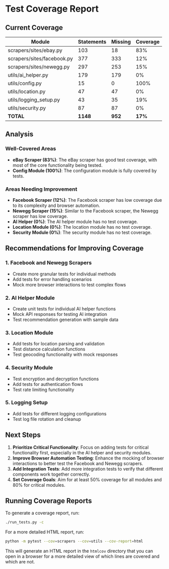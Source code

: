 # Test Coverage Report

## Current Coverage

| Module | Statements | Missing | Coverage |
|--------|------------|---------|----------|
| scrapers/sites/ebay.py | 103 | 18 | 83% |
| scrapers/sites/facebook.py | 377 | 333 | 12% |
| scrapers/sites/newegg.py | 297 | 253 | 15% |
| utils/ai_helper.py | 179 | 179 | 0% |
| utils/config.py | 15 | 0 | 100% |
| utils/location.py | 47 | 47 | 0% |
| utils/logging_setup.py | 43 | 35 | 19% |
| utils/security.py | 87 | 87 | 0% |
| **TOTAL** | **1148** | **952** | **17%** |

## Analysis

### Well-Covered Areas

- **eBay Scraper (83%)**: The eBay scraper has good test coverage, with most of the core functionality being tested.
- **Config Module (100%)**: The configuration module is fully covered by tests.

### Areas Needing Improvement

- **Facebook Scraper (12%)**: The Facebook scraper has low coverage due to its complexity and browser automation.
- **Newegg Scraper (15%)**: Similar to the Facebook scraper, the Newegg scraper has low coverage.
- **AI Helper (0%)**: The AI helper module has no test coverage.
- **Location Module (0%)**: The location module has no test coverage.
- **Security Module (0%)**: The security module has no test coverage.

## Recommendations for Improving Coverage

### 1. Facebook and Newegg Scrapers

- Create more granular tests for individual methods
- Add tests for error handling scenarios
- Mock more browser interactions to test complex flows

### 2. AI Helper Module

- Create unit tests for individual AI helper functions
- Mock API responses for testing AI integration
- Test recommendation generation with sample data

### 3. Location Module

- Add tests for location parsing and validation
- Test distance calculation functions
- Test geocoding functionality with mock responses

### 4. Security Module

- Test encryption and decryption functions
- Add tests for authentication flows
- Test rate limiting functionality

### 5. Logging Setup

- Add tests for different logging configurations
- Test log file rotation and cleanup

## Next Steps

1. **Prioritize Critical Functionality**: Focus on adding tests for critical functionality first, especially in the AI helper and security modules.
2. **Improve Browser Automation Testing**: Enhance the mocking of browser interactions to better test the Facebook and Newegg scrapers.
3. **Add Integration Tests**: Add more integration tests to verify that different components work together correctly.
4. **Set Coverage Goals**: Aim for at least 50% coverage for all modules and 80% for critical modules.

## Running Coverage Reports

To generate a coverage report, run:

```bash
./run_tests.py -c
```

For a more detailed HTML report, run:

```bash
python -m pytest --cov=scrapers --cov=utils --cov-report=html
```

This will generate an HTML report in the `htmlcov` directory that you can open in a browser for a more detailed view of which lines are covered and which are not. 